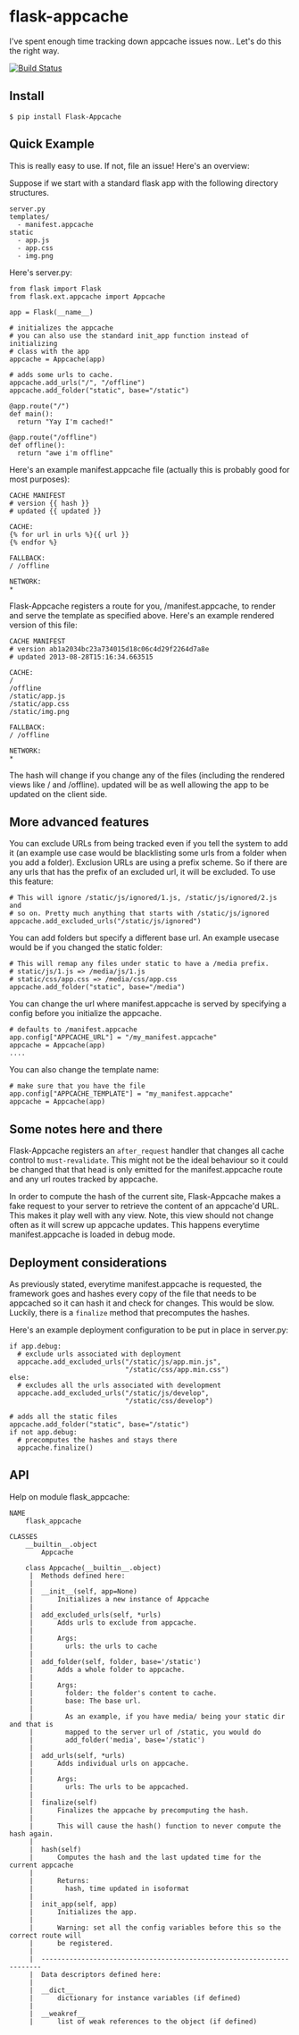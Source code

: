 flask-appcache
==============

I've spent enough time tracking down appcache issues now.. Let's do this the
right way.

[![Build Status](https://travis-ci.org/shuhaowu/flask_appcache.png)](https://travis-ci.org/shuhaowu/flask_appcache)


Install
-------

    $ pip install Flask-Appcache

Quick Example
-------------

This is really easy to use. If not, file an issue! Here's an overview:

Suppose if we start with a standard flask app with the following directory
structures.

    server.py
    templates/
      - manifest.appcache
    static
      - app.js
      - app.css
      - img.png

Here's server.py:

    from flask import Flask
    from flask.ext.appcache import Appcache

    app = Flask(__name__)

    # initializes the appcache
    # you can also use the standard init_app function instead of initializing
    # class with the app
    appcache = Appcache(app)

    # adds some urls to cache.
    appcache.add_urls("/", "/offline")
    appcache.add_folder("static", base="/static")

    @app.route("/")
    def main():
      return "Yay I'm cached!"

    @app.route("/offline")
    def offline():
      return "awe i'm offline"

Here's an example manifest.appcache file (actually this is probably good for
most purposes):

    CACHE MANIFEST
    # version {{ hash }}
    # updated {{ updated }}

    CACHE:
    {% for url in urls %}{{ url }}
    {% endfor %}

    FALLBACK:
    / /offline

    NETWORK:
    *

Flask-Appcache registers a route for you, /manifest.appcache, to render and
serve the template as specified above. Here's an example rendered version of
this file:

    CACHE MANIFEST
    # version ab1a2034bc23a734015d18c06c4d29f2264d7a8e
    # updated 2013-08-28T15:16:34.663515

    CACHE:
    /
    /offline
    /static/app.js
    /static/app.css
    /static/img.png

    FALLBACK:
    / /offline

    NETWORK:
    *

The hash will change if you change any of the files (including the rendered
views like / and /offline). updated will be as well allowing the app to be
updated on the client side.

More advanced features
----------------------

You can exclude URLs from being tracked even if you tell the system to add it
(an example use case would be blacklisting some urls from a folder when you
add a folder). Exclusion URLs are using a prefix scheme. So if there are any
urls that has the prefix of an excluded url, it will be excluded. To use this
feature:

    # This will ignore /static/js/ignored/1.js, /static/js/ignored/2.js and
    # so on. Pretty much anything that starts with /static/js/ignored
    appcache.add_excluded_urls("/static/js/ignored")

You can add folders but specify a different base url. An example usecase would
be if you changed the static folder:

    # This will remap any files under static to have a /media prefix.
    # static/js/1.js => /media/js/1.js
    # static/css/app.css => /media/css/app.css
    appcache.add_folder("static", base="/media")

You can change the url where manifest.appcache is served by specifying a config
before you initialize the appcache.

    # defaults to /manifest.appcache
    app.config["APPCACHE_URL"] = "/my_manifest.appcache"
    appcache = Appcache(app)
    ....

You can also change the template name:

    # make sure that you have the file
    app.config["APPCACHE_TEMPLATE"] = "my_manifest.appcache"
    appcache = Appcache(app)

Some notes here and there
-------------------------

Flask-Appcache registers an `after_request` handler that changes all cache
control to `must-revalidate`. This might not be the ideal behaviour so it could
be changed that that head is only emitted for the manifest.appcache route and
any url routes tracked by appcache.

In order to compute the hash of the current site, Flask-Appcache makes a fake
request to your server to retrieve the content of an appcache'd URL. This makes
it play well with any view. Note, this view should not change often as it will
screw up appcache updates. This happens everytime manifest.appcache is loaded
in debug mode.

Deployment considerations
-------------------------

As previously stated, everytime manifest.appcache is requested, the framework
goes and hashes every copy of the file that needs to be appcached so it can
hash it and check for changes. This would be slow. Luckily, there is a
`finalize` method that precomputes the hashes.

Here's an example deployment configuration to be put in place in server.py:

    if app.debug:
      # exclude urls associated with deployment
      appcache.add_excluded_urls("/static/js/app.min.js",
                                 "/static/css/app.min.css")
    else:
      # excludes all the urls associated with development
      appcache.add_excluded_urls("/static/js/develop",
                                 "/static/css/develop")

    # adds all the static files
    appcache.add_folder("static", base="/static")
    if not app.debug:
      # precomputes the hashes and stays there
      appcache.finalize()

API
---

Help on module flask_appcache:

    NAME
        flask_appcache

    CLASSES
        __builtin__.object
            Appcache

        class Appcache(__builtin__.object)
         |  Methods defined here:
         |
         |  __init__(self, app=None)
         |      Initializes a new instance of Appcache
         |
         |  add_excluded_urls(self, *urls)
         |      Adds urls to exclude from appcache.
         |
         |      Args:
         |        urls: the urls to cache
         |
         |  add_folder(self, folder, base='/static')
         |      Adds a whole folder to appcache.
         |
         |      Args:
         |        folder: the folder's content to cache.
         |        base: The base url.
         |
         |        As an example, if you have media/ being your static dir and that is
         |        mapped to the server url of /static, you would do
         |        add_folder('media', base='/static')
         |
         |  add_urls(self, *urls)
         |      Adds individual urls on appcache.
         |
         |      Args:
         |        urls: The urls to be appcached.
         |
         |  finalize(self)
         |      Finalizes the appcache by precomputing the hash.
         |
         |      This will cause the hash() function to never compute the hash again.
         |
         |  hash(self)
         |      Computes the hash and the last updated time for the current appcache
         |
         |      Returns:
         |        hash, time updated in isoformat
         |
         |  init_app(self, app)
         |      Initializes the app.
         |
         |      Warning: set all the config variables before this so the correct route will
         |      be registered.
         |
         |  ----------------------------------------------------------------------
         |  Data descriptors defined here:
         |
         |  __dict__
         |      dictionary for instance variables (if defined)
         |
         |  __weakref__
         |      list of weak references to the object (if defined)


